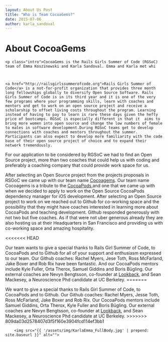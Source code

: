```yaml
---
layout: About Us Post
title: "Who is Team CocoaGems?"
date: 2015-07-06
author: karla_sandoval
---
```

<div class="post">
	<h1 class="pageTitle">About CocoaGems</h1>

	<p class="intro">CocoaGems is the Rails Girls Summer of Code (RGSoC) team of Emma Koszinowski and Karla Sandoval. Emma and Karla met whi



	<a href="http://railsgirlssummerofcode.org">Rails Girls Summer of Code</a> is a not-for-profit organization that provides three month long fellowships globally to diversify Open Source Software. Rails Girls Summer of Code is in its third year and it is one of the very few programs where your programming skills, learn with coaches and mentors and get to work on an open source project and receive a scholarship to offset living costs throughout the program. Learning instead of having to pay to learn is rare these days given the hefty price of bootcamps. RGSoC is especially different in that it  aims to bring more women into open source and change the low numbers of female to males in software development.During RGSoC teams get to develop connections with coaches and mentors throughout the summer. Participants can also expect to develop more familiarity with the code base of their open source project of choice and to expand their network tremendously.




<p> For our application to be considered by RGSoC we had to find an Open Source project, more than two coaches that could help us with coding and preferably a coaching company that could provide work space for us.</p>


<p>After selecting an Open Source project from the projects proposals in RSGoC we came up with our team name <a href="http://cocoagems.github.io/contact">Cocoagems</a>. Our team name Cocoagems is a tribute to the <a href="https://cocoapods.org/">CocoaPods </a> and one that we came up with when we decided to apply to work on the Open Source  CocoaPods dependency manager for iOS development. After selecting an Open Source project to work on we reached out to Github for co-working space and the possibility that they might have coaches interested in learning more about CocoaPods and teaching development. Github responded generously  with not two but five coaches. As if that were not uber generous already they are also hosting us at their Headquarters in San Francisco and providing us with co-working space and amazing hospitality.</p>


<<<<<<< HEAD
<p>Our team wants to give a special thanks to Rails Girl Summer of Code, to CocoaPods and to Github for all of your support and enthusiasm expressed to our team. Our Github coaches: Rachel Myers, Jese Toth, Ross McFarland, Jake Boxer and Rob Rix have been fantastic. And our CocoaPods mentors include Kyle Fuller, Orta Therox, Samuel Giddins and Boris Bügling. Our external coaches are Nevyn Bengtsson, co-founder at <a href="https://lookback.io/">Lookback</a>, and Sean Mackesey, a Neuroscience Phd candidate at UC Berkeley.
=======
<p>We want to give a special thanks to Rails Girl Summer of Code, to CocoaPods and to Github. Our Github coaches: Rachel Myers, Jesse Toth, Ross McFarland, Jake Boxer and Rob Rix. Our CocoaPods mentors include Samuel Giddins, Orta Therox, Kyle Fuller and Boris Bügling. Our external coaches are Nevyn Bengtsson, co-founder at <a href="https://lookback.io/">Lookback</a>, and Sean Mackesey, a Neuroscience Phd candidate at UC Berkeley.
>>>>>>> 809da03d2578407d3f5f160e3904fcd114ef3bb1
</p>


		<img src="{{ '/assets/img/KarlaEmma_FullBody.jpg' | prepend: site.baseurl }}" alt="">

</div>
